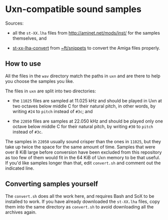 # Uxn-compatible sound samples

Sources:

* all the `st-XX.lha` files from http://aminet.net/mods/inst/ for the samples themselves, and

* [st-xx-lha-convert](https://git.sr.ht/~ft/snippets/tree/master/item/st-xx-lha-convert) from [~ft/snippets](https://git.sr.ht/~ft/snippets) to convert the Amiga files properly.

## How to use

All the files in the `wav` directory match the paths in `uxn` and are there to help you choose the samples you like.

The files in `uxn` are split into two directories:

* the `11025` files are sampled at 11.025 kHz and should be played in Uxn at two octaves below middle C for their natural pitch, in other words, by writing `#24` to `pitch` instead of `#3c`; and

* the `22050` files are samples at 22.050 kHz and should be played only one octave below middle C for their natural pitch, by writing `#30` to `pitch` instead of `#3c`.

The samples in `22050` usually sound crisper than the ones in `11025`, but they take up twice the space for the same amount of time. Samples that were over 8 KiB large before conversion have been excluded from this repository as too few of them would fit in the 64 KiB of Uxn memory to be that useful. If you'd like samples longer than that, edit `convert.sh` and comment out the indicated line.

## Converting samples yourself

The `convert.sh` does all the work here, and requires Bash and SoX to be installed to work. If you have already downloaded the `st-XX.lha` files, copy them into the same directory as `convert.sh` to avoid downloading all the archives again.

